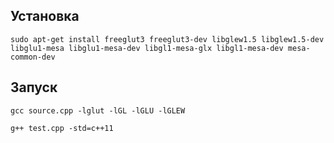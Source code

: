 ## Установка

```
sudo apt-get install freeglut3 freeglut3-dev libglew1.5 libglew1.5-dev libglu1-mesa libglu1-mesa-dev libgl1-mesa-glx libgl1-mesa-dev mesa-common-dev
```

## Запуск

```
gcc source.cpp -lglut -lGL -lGLU -lGLEW
```

```
g++ test.cpp -std=c++11
```